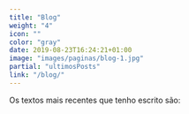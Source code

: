 ```yaml
---
title: "Blog"
weight: "4"
icon: ""
color: "gray"
date: 2019-08-23T16:24:21+01:00
image: "images/paginas/blog-1.jpg"
partial: "ultimosPosts"
link: "/blog/"
---
```

Os textos mais recentes que tenho escrito são: